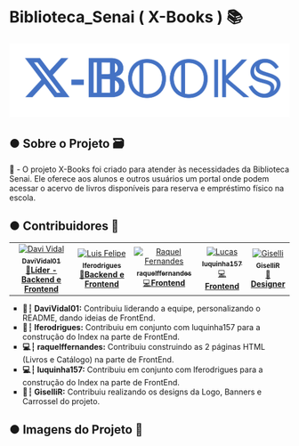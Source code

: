 <!DOCTYPE html>
<html>
    <head>
        <meta charset="UTF-8">
    </head>
    <body>
        <h1>Biblioteca_Senai ( X-Books ) 📚</h1>
        <img src="assets-README/azul-caixa.png" alt="Logo do X-Books">
        <h2>● Sobre o Projeto 🗃️</h2>
        <p>📌 - O projeto X-Books foi criado para atender às necessidades da Biblioteca Senai. Ele oferece aos alunos e outros usuários um portal onde podem acessar o acervo de livros disponíveis para reserva e empréstimo físico na escola.</p>
        <h2>● Contribuidores 👥</h2>
        <table align="center" style="justify-content:center;">
          <tr>
            <td align="center"><a href="https://github.com/DaviVidal01"><img src="https://avatars.githubusercontent.com/u/118399810?v=4" width="100px;" alt="Davi Vidal"/><br /><sub><b>DaviVidal01</b></sub></a><br/><a href="https://github.com/DaviVidal01/Biblioteca_Senai/commits?author=DaviVidal01">🎩<span><strong>Líder - Backend e Frontend</strong></span></a></td>
            <td align="center"><a href="https://github.com/lferodrigues"><img src="https://avatars.githubusercontent.com/u/65414548?v=4" width="100px;" alt="Luis Felipe"/><br /><sub><b>lferodrigues</b></sub></a><br/><a href="https://github.com/DaviVidal01/Biblioteca_Senai/commits?author=lferodrigues">🚀<span><strong>Backend e Frontend</strong></span></a></td>
            <td align="center"><a href="https://github.com/raquelffernandes"><img src="https://avatars.githubusercontent.com/u/131733622?v=4" width="100px;" alt="Raquel Fernandes"/><br /><sub><b>raquelffernandes</b></sub></a><br/><a href="https://github.com/DaviVidal01/Biblioteca_Senai/commits?author=raquelffernandes">💻<span><strong>Frontend</strong></span></a></td> 
            <td align="center"><a href="https://github.com/luquinha157"><img src="https://avatars.githubusercontent.com/u/131728136?v=4" width="100px;" alt="Lucas"/><br /><sub><b>luquinha157</b></sub></a><br/><a href="https://github.com/DaviVidal01/Biblioteca_Senai/commits?author=luquinha157">💻<span><strong>Frontend</strong></span></a></td>
            <td align="center"><a href="https://github.com/GiselliR"><img src="https://avatars.githubusercontent.com/u/131727965?v=4" width="100px;" alt="Giselli"/><br /><sub><b>GiselliR</b></sub></a><br/><a href="https://github.com/DaviVidal01/Biblioteca_Senai/commits?author=GiselliR">🎨<span><strong>Designer</strong></span></a></td>
          </tr>
        </table>
        <ul type="square">
            <li><strong>🎩┆ DaviVidal01:</strong> Contribuiu liderando a equipe, personalizando o README, dando ideias de FrontEnd.</li>
            <li><strong>🚀┆ lferodrigues:</strong> Contribuiu em conjunto com luquinha157 para a construção do Index na parte de FrontEnd.</li>
            <li><strong>💻┆ raquelffernandes:</strong> Contribuiu construindo as 2 páginas HTML (Livros e Catálogo) na parte de FrontEnd.</li>
            <li><strong>💻┆ luquinha157:</strong> Contribuiu em conjunto com lferodrigues para a construção do Index na parte de FrontEnd.</li>
            <li><strong>🎨┆ GiselliR:</strong> Contribuiu realizando os designs da Logo, Banners e Carrossel do projeto.</li>
        </ul>
        <h2>● Imagens do Projeto 📖</h2>
        <div display="flex">
            <img src="" width="500px">
            <img src="" width="500px">
            <img src="" width="500px">
        </div>
    </body>
</html>
